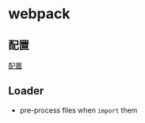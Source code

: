 # webpack

## 配置

[配置](Webpack_Configuration.md)

## Loader

- pre-process files when `import` them
